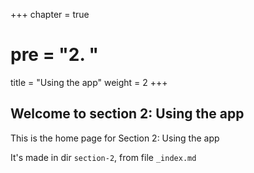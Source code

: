+++
chapter = true
# pre = "<b>2. </b>"
title = "Using the app"
weight = 2
+++

## Welcome to section 2: Using the app

This is the home page for Section 2: Using the app 

It's made in dir `section-2`, from file `_index.md`